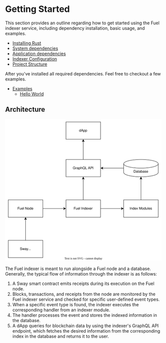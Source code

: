 # Getting Started

This section provides an outline regarding how to get started using the Fuel indexer service, including dependency installation, basic usage, and examples.

- [Installing Rust](./installing-rust.md)
- [System dependencies](./system-dependencies.md)
- [Application dependencies](./application-dependencies.md)
- [Indexer Configuration](./configuration.md)
- [Project Structure](./fuel-indexer-project.md)

After you've installed all required dependencies. Feel free to checkout a few examples.

- [Examples](./../examples/index.md)
  - [Hello World](./../examples/hello-world.md)

## Architecture

![Fuel Indexer Architecture Diagram](../img/fuel_indexer_flow.svg)

The Fuel indexer is meant to run alongside a Fuel node and a database. Generally, the typical flow of information through the indexer is as follows:

1. A Sway smart contract emits receipts during its execution on the Fuel node.
2. Blocks, transactions, and receipts from the node are monitored by the Fuel indexer service and checked for specific user-defined event types.
3. When a specific event type is found, the indexer executes the corresponding handler from an indexer module.
4. The handler processes the event and stores the indexed information in the database.
5. A dApp queries for blockchain data by using the indexer's GraphQL API endpoint, which fetches the desired information from the corresponding index in the database and returns it to the user.
